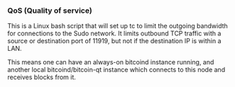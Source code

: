 ### QoS (Quality of service) ###

This is a Linux bash script that will set up tc to limit the outgoing bandwidth for connections to the Sudo network. It limits outbound TCP traffic with a source or destination port of 11919, but not if the destination IP is within a LAN.

This means one can have an always-on bitcoind instance running, and another local bitcoind/bitcoin-qt instance which connects to this node and receives blocks from it.
